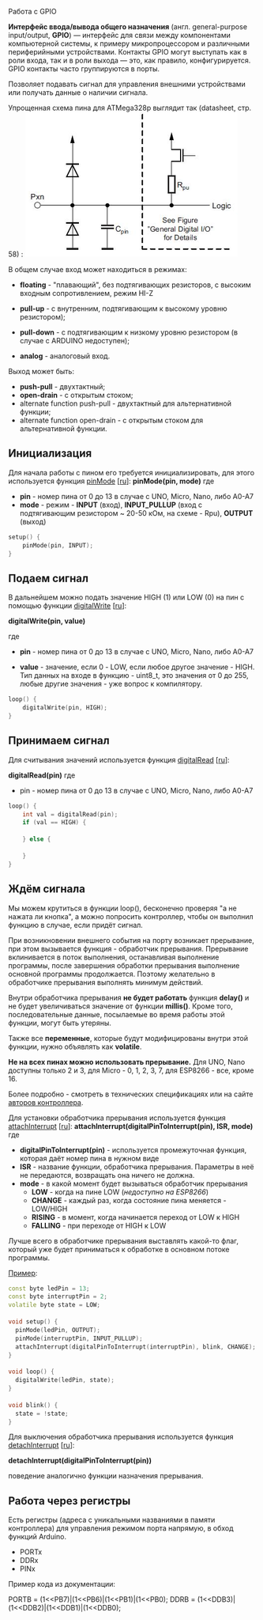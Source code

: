 Работа с GPIO

**Интерфейс ввода/вывода общего назначения** (англ. general-purpose input/output, **GPIO**) — интерфейс для связи между компонентами компьютерной системы, к примеру микропроцессором и различными периферийными устройствами. Контакты GPIO могут выступать как в роли входа, так и в роли выхода — это, как правило, конфигурируется. GPIO контакты часто группируются в порты.

Позволяет подавать сигнал для управления внешними устройствами или получать данные о наличии сигнала.

Упрощенная схема пина для ATMega328p выглядит так (datasheet, стр. 58) :
![](img/gpio_pin_shematic.jpg)



В общем случае вход может находиться в режимах:

- **floating** - "плавающий", без подтягивающих резисторов, с высоким входным сопротивлением, режим HI-Z

- **pull-up**  - с внутренним, подтягивающим к высокому уровню резистором); 

- **pull-down** - с подтягивающим к низкому уровню резистором (в случае с ARDUINO недоступен);

- **analog** - аналоговый вход.

Выход может быть: 

- **push-pull** - двухтактный; 
- **open-drain** - с открытым стоком; 
- alternate function push-pull - двухтактный для альтернативной функции; 
- alternate function open-drain - с открытым стоком для альтернативной функции.



## Инициализация

Для начала работы с пином его требуется инициализировать, для этого используется функция [pinMode](https://www.arduino.cc/reference/en/language/functions/digital-io/pinmode/) [[ru](http://arduino.ru/Reference/PinMode)]:
**pinMode(pin, mode)**
где 

- **pin** - номер пина от 0 до 13 в случае с UNO, Micro, Nano, либо A0-A7
- **mode** - режим - **INPUT** (вход), **INPUT_PULLUP** (вход с подтягивающим резистором ~ 20-50 кОм, на схеме - Rpu), **OUTPUT** (выход)

```c++
setup() {
	pinMode(pin, INPUT);    
}
```

## Подаем сигнал

В дальнейшем можно подать значение HIGH (1) или LOW (0) на пин с помощью функции [digitalWrite](https://www.arduino.cc/reference/en/language/functions/digital-io/digitalwrite/) [[ru](http://arduino.ru/Reference/DigitalWrite)]:

**digitalWrite(pin, value)**

где 

- **pin** - номер пина от 0 до 13 в случае с UNO, Micro, Nano, либо A0-A7

- **value** - значение, если 0 - LOW, если любое другое значение - HIGH. Тип данных на входе в функцию - uint8_t, это значения от 0 до 255, любые другие значения - уже вопрос к компилятору. 
```c++
loop() {
	digitalWrite(pin, HIGH);
}
```

## Принимаем сигнал

Для считывания значений используется функция [digitalRead](https://www.arduino.cc/reference/en/language/functions/digital-io/digitalread/) [[ru](http://arduino.ru/Reference/DigitalRead)]:

**digitalRead(pin)**
где

- pin - номер пина от 0 до 13 в случае с UNO, Micro, Nano, либо A0-A7
```c++
loop() {
    int val = digitalRead(pin);
    if (val == HIGH) {
        
    } else {
        
    }
}
```

## Ждём сигнала

Мы можем крутиться в функции loop(), бесконечно проверяя "а не нажата ли кнопка", а можно попросить контроллер, чтобы он выполнил функцию в случае, если придёт сигнал.

При возникновении внешнего события на порту возникает прерывание, при этом вызывается функция - обработчик прерывания. Прерывание вклинивается в поток выполнения, останавливая  выполнение программы, после завершения обработки прерывания выполнение основной программы продолжается. Поэтому желательно в обработчике прерывания выполнять минимум действий.

Внутри обработчика прерывания **не будет работать** функция **delay()** и не будет увеличиваться значение от функции **millis()**. Кроме того, последовательные данные, посылаемые во время работы этой функции, могут быть утеряны.

Также все **переменные**, которые будут модифицированы внутри этой функции, нужно объявлять как **volatile**. 

**Не на всех пинах можно использовать прерывание.** 
Для UNO, Nano доступны только 2 и 3, 
для Micro - 0, 1, 2, 3, 7, 
для ESP8266 - все, кроме 16. 

Более подробно - смотреть в технических спецификациях или на сайте [авторов контроллера](https://www.arduino.cc/reference/en/language/functions/external-interrupts/attachinterrupt/).

Для установки обработчика прерывания используется функция [attachInterrupt](https://www.arduino.cc/reference/en/language/functions/external-interrupts/attachinterrupt/) [[ru](http://arduino.ru/Reference/AttachInterrupt)]:
**attachInterrupt(digitalPinToInterrupt(pin), ISR, mode)**
где

- **digitalPinToInterrupt(pin)** - используется промежуточная функция, которая даёт номер пина в нужном виде
- **ISR** - название функции, обработчика прерывания. Параметры в неё не передаются, возвращать она ничего не должна.
- **mode** - в какой момент будет вызываться обработчик прерывания
  - **LOW** - когда на пине LOW (*недоступно на ESP8266*)
  - **CHANGE** - каждый раз, когда состояние пина меняется - LOW/HIGH
  - **RISING** - в момент, когда начинается переход от LOW к HIGH
  - **FALLING** - при переходе от HIGH к LOW

Лучше всего в обработчике прерывания выставлять какой-то флаг, который уже будет приниматься к обработке в основном потоке программы.

[Пример](https://www.arduino.cc/reference/en/language/functions/external-interrupts/attachinterrupt/):

```c++
const byte ledPin = 13;
const byte interruptPin = 2;
volatile byte state = LOW;

void setup() {
  pinMode(ledPin, OUTPUT);
  pinMode(interruptPin, INPUT_PULLUP);
  attachInterrupt(digitalPinToInterrupt(interruptPin), blink, CHANGE);
}

void loop() {
  digitalWrite(ledPin, state);
}

void blink() {
  state = !state;
}
```



Для выключения обработчика прерывания используется функция [detachInterrupt](https://www.arduino.cc/reference/en/language/functions/external-interrupts/detachinterrupt/) [[ru](http://arduino.ru/Reference/DetachInterrupt)]:

**detachInterrupt(digitalPinToInterrupt(pin))**

поведение аналогично функции назначения прерывания.

## Работа через регистры

Есть регистры (адреса с уникальными названиями в памяти контроллера) для управления режимом порта напрямую, в обход функций Arduino.

- PORTx
- DDRx
- PINx

Пример кода из документации:

PORTB = (1<<PB7)|(1<<PB6)|(1<<PB1)|(1<<PB0);
DDRB = (1<<DDB3)|(1<<DDB2)|(1<<DDB1)|(1<<DDB0);